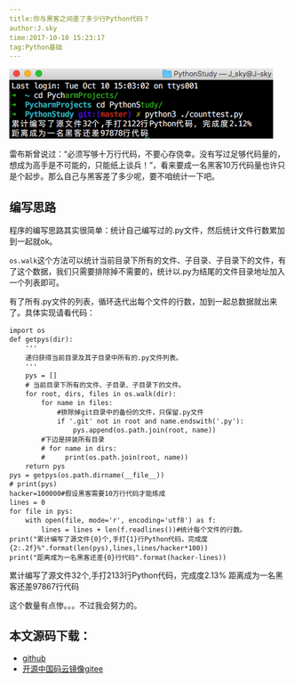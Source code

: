 ```yaml
---
title:你与黑客之间差了多少行Python代码？
author:J.sky
time:2017-10-10 15:23:17
tag:Python基础
---
```


![输入图片说明](assets/images/media/upload/2017/10/Snip20171010_11.png)

雷布斯曾说过：“必须写够十万行代码，不要心存侥幸。没有写过足够代码量的，想成为高手是不可能的，只能纸上谈兵！”，看来要成一名黑客10万代码量也许只是个起步。那么自己与黑客差了多少呢，要不咱统计一下吧。

## 编写思路

程序的编写思路其实很简单：统计自己编写过的.py文件，然后统计文件行数累加到一起就ok。

`os.walk`这个方法可以统计当前目录下所有的文件、子目录、子目录下的文件，有了这个数据，我们只需要排除掉不需要的，统计以.py为结尾的文件目录地址加入一个列表即可。

有了所有.py文件的列表，循环迭代出每个文件的行数，加到一起总数据就出来了。具体实现请看代码：

<pre><code class="python">import os
def getpys(dir):
    '''
    递归获得当前目录及其子目录中所有的.py文件列表。
    '''
    pys = []
    # 当前目录下所有的文件、子目录、子目录下的文件。
    for root, dirs, files in os.walk(dir):
        for name in files:
            #排除掉git目录中的备份的文件，只保留.py文件
            if '.git' not in root and name.endswith('.py'):
                pys.append(os.path.join(root, name))
        #下边是拼装所有目录
        # for name in dirs:
        #     print(os.path.join(root, name))
    return pys
pys = getpys(os.path.dirname(__file__))
# print(pys)
hacker=100000#假设黑客需要10万行代码才能练成
lines = 0
for file in pys:
    with open(file, mode='r', encoding='utf8') as f:
        lines = lines + len(f.readlines())#统计每个文件的行数。
print("累计编写了源文件{0}个,手打{1}行Python代码，完成度{2:.2f}%".format(len(pys),lines,lines/hacker*100))
print("距离成为一名黑客还差{0}行代码".format(hacker-lines))
</code></pre>

累计编写了源文件32个,手打2133行Python代码，完成度2.13%
距离成为一名黑客还差97867行代码

这个数量有点惨。。。不过我会努力的。

## 本文源码下载：

+ [github](https://github.com/bosichong/17python.com/blob/master/counttest.py)
+ [开源中国码云镜像gitee](https://gitee.com/J_Sky/17python.com/blob/master/counttest.py)